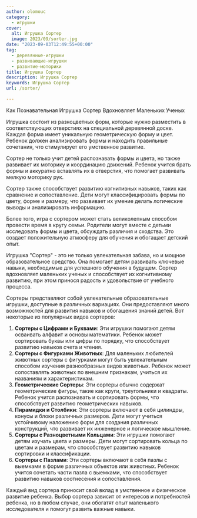 ```yaml
---
author: olomouc
category:
  - игрушки
cover:
  alt: Игрушка Сортер
  image: 2023/09/sorter.jpg
date: "2023-09-03T12:49:55+00:00"
tag:
  - деревянные-игрушки
  - развивающие-игрушки
  - развитие-моторики
title: Игрушка Сортер
description: Игрушка Сортер
keywords: Игрушка Сортер
url: /sorter/

---
```

Как Познавательная Игрушка Сортер Вдохновляет Маленьких Ученых

Игрушка состоит из разноцветных форм, которые нужно разместить в соответствующих отверстиях на специальной деревянной доске. Каждая форма имеет уникальную геометрическую форму и цвет. Ребенок должен анализировать формы и находить правильные сочетания, что стимулирует его умственное развитие.

Сортер не только учит детей распознавать формы и цвета, но также развивает их моторику и координацию движений. Ребенок учится брать формы и аккуратно вставлять их в отверстия, что помогает развивать мелкую моторику рук.

Сортер также способствует развитию когнитивных навыков, таких как сравнение и сопоставление. Дети могут классифицировать формы по цвету, форме и размеру, что развивает их умение делать логические выводы и анализировать информацию.

Более того, игра с сортером может стать великолепным способом провести время в кругу семьи. Родители могут вместе с детьми исследовать формы и цвета, обсуждать различия и сходства. Это создает положительную атмосферу для обучения и обогащает детский опыт.

Игрушка "Сортер" \- это не только увлекательная забава, но и мощное образовательное средство. Она помогает детям развивать ключевые навыки, необходимые для успешного обучения в будущем. Сортер вдохновляет маленьких ученых и способствует их когнитивному развитию, при этом принося радость и удовольствие от учебного процесса.

Сортеры представляют собой увлекательные образовательные игрушки, доступные в различных вариациях. Они предоставляют много возможностей для развития навыков и обогащения знаний детей. Вот некоторые из популярных видов сортеров:

1. **Сортеры с Цифрами и Буквами**: Эти игрушки помогают детям осваивать алфавит и основы математики. Ребенок может сортировать буквы или цифры по порядку, что способствует развитию навыков счета и чтения.
1. **Сортеры с Фигурками Животных**: Для маленьких любителей животных сортеры с фигурками могут быть увлекательным способом изучения разнообразных видов животных. Ребенок может сопоставлять животных по внешним признакам, учиться их названиям и характеристикам.
1. **Геометрические Сортеры**: Эти сортеры обычно содержат геометрические фигуры, такие как круги, треугольники и квадраты. Ребенок учится распознавать и сортировать формы, что способствует развитию геометрических навыков.
1. **Пирамидки и Столбики**: Эти сортеры включают в себя цилиндры, конусы и блоки различных размеров. Дети могут учиться устойчивому наложению форм для создания различных конструкций, что развивает их инженерное и логическое мышление.
1. **Сортеры с Разноцветными Кольцами**: Эти игрушки помогают детям изучать цвета и размеры. Дети могут сортировать кольца по цветам и размерам, что способствует развитию навыков сортировки и классификации.
1. **Сортеры с Пазлами**: Эти сортеры включают в себя пазлы с выемками в форме различных объектов или животных. Ребенок учится сочетать части пазла с выемками, что способствует развитию навыков соотнесения и сопоставления.

Каждый вид сортера приносит свой вклад в умственное и физическое развитие ребенка. Выбор сортера зависит от интересов и потребностей ребенка, но в любом случае, они обогатят опыт маленького исследователя и помогут развить важные навыки.
